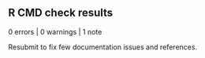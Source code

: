 ## R CMD check results

0 errors | 0 warnings | 1 note

Resubmit to fix few documentation issues and references.
